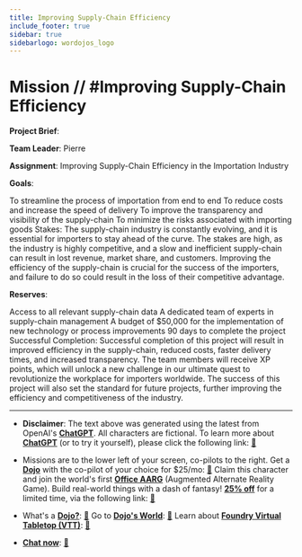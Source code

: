 ```yaml
---
title: Improving Supply-Chain Efficiency
include_footer: true
sidebar: true
sidebarlogo: wordojos_logo
---
```

# Mission // #Improving Supply-Chain Efficiency

**Project Brief**:

**Team Leader**: Pierre

**Assignment**: Improving Supply-Chain Efficiency in the Importation Industry

**Goals**:

To streamline the process of importation from end to end
To reduce costs and increase the speed of delivery
To improve the transparency and visibility of the supply-chain
To minimize the risks associated with importing goods
Stakes:
The supply-chain industry is constantly evolving, and it is essential for importers to stay ahead of the curve. The stakes are high, as the industry is highly competitive, and a slow and inefficient supply-chain can result in lost revenue, market share, and customers. Improving the efficiency of the supply-chain is crucial for the success of the importers, and failure to do so could result in the loss of their competitive advantage.

**Reserves**:

Access to all relevant supply-chain data
A dedicated team of experts in supply-chain management
A budget of $50,000 for the implementation of new technology or process improvements
90 days to complete the project
Successful Completion:
Successful completion of this project will result in improved efficiency in the supply-chain, reduced costs, faster delivery times, and increased transparency. The team members will receive XP points, which will unlock a new challenge in our ultimate quest to revolutionize the workplace for importers worldwide. The success of this project will also set the standard for future projects, further improving the efficiency and competitiveness of the industry.

---

* **Disclaimer**: The text above was generated using the latest from OpenAI's [**ChatGPT**](https://openai.com/blog/chatgpt/).  All characters are fictional.  To learn more about [**ChatGPT**](https://openai.com/blog/chatgpt/) (or to try it yourself), please click the following link: [:closed_book:](https://openai.com/blog/chatgpt/)

* Missions are to the lower left of your screen, co-pilots to the right. Get a [**Dojo**](https://workmates.live/marketplace) with the co-pilot of your choice for $25/mo: [:green_book:](https://workmates.live/marketplace)  Claim this character and join the world's first [**Office AARG**](https://dojos.world) (Augmented Alternate Reality Game). Build real-world things with a dash of fantasy! [**25% off**](https://blog.workmates.live/deal-on-a-dojo) for a limited time, via the following link: [:green_book:](https://blog.workmates.live/deal-on-a-dojo) 

* What's a [**Dojo?**](https://workdojos.com): [:blue_book:](https://workdojos.com)  Go to [**Dojo's World**](https://dojos.world): [:blue_book:](https://dojos.world)  Learn about [**Foundry Virtual Tabletop (VTT)**](https://foundryvtt.com): [:closed_book:](https://foundryvtt.com/)

* [**Chat now**](https://chat.workmates.live/channel/support): [:ledger:](https://chat.workmates.live/channel/support)